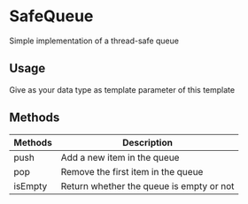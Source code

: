 # SafeQueue

Simple implementation of a thread-safe queue

## Usage

Give as your data type as template parameter of this template

## Methods

Methods | Description
--------|-----------------------------------------
push    | Add a new item in the queue
pop     | Remove the first item in the queue
isEmpty | Return whether the queue is empty or not
